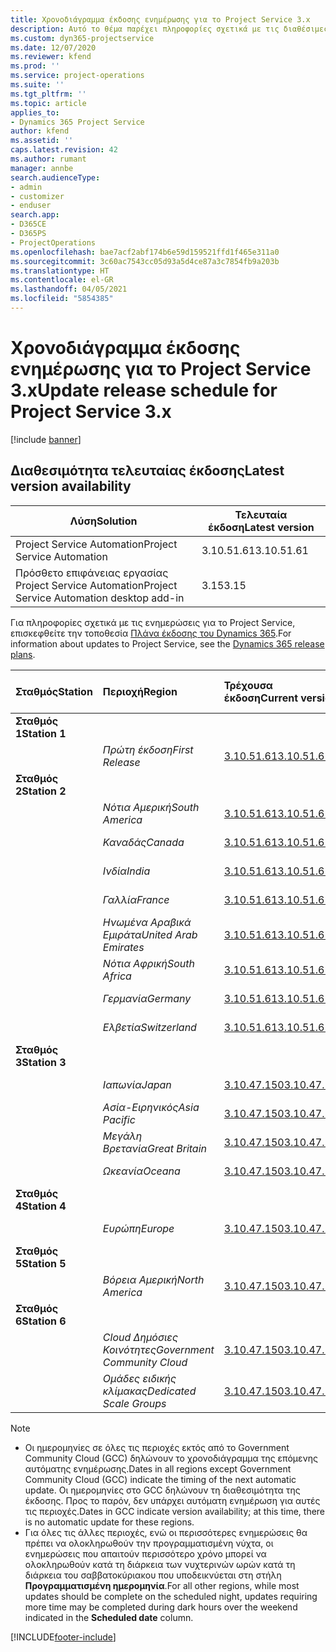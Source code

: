 ```yaml
---
title: Χρονοδιάγραμμα έκδοσης ενημέρωσης για το Project Service 3.x
description: Αυτό το θέμα παρέχει πληροφορίες σχετικά με τις διαθέσιμες και τις επερχόμενες κυκλοφορίες του Dynamics 365 Project Service Automation.
ms.custom: dyn365-projectservice
ms.date: 12/07/2020
ms.reviewer: kfend
ms.prod: ''
ms.service: project-operations
ms.suite: ''
ms.tgt_pltfrm: ''
ms.topic: article
applies_to:
- Dynamics 365 Project Service
author: kfend
ms.assetid: ''
caps.latest.revision: 42
ms.author: rumant
manager: annbe
search.audienceType:
- admin
- customizer
- enduser
search.app:
- D365CE
- D365PS
- ProjectOperations
ms.openlocfilehash: bae7acf2abf174b6e59d159521ffd1f465e311a0
ms.sourcegitcommit: 3c60ac7543cc05d93a5d4ce87a3c7854fb9a203b
ms.translationtype: HT
ms.contentlocale: el-GR
ms.lasthandoff: 04/05/2021
ms.locfileid: "5854385"
---
```

# <a name="update-release-schedule-for-project-service-3x"></a><span data-ttu-id="1596c-103">Χρονοδιάγραμμα έκδοσης ενημέρωσης για το Project Service 3.x</span><span class="sxs-lookup"><span data-stu-id="1596c-103">Update release schedule for Project Service 3.x</span></span>

[!include [banner](../includes/psa-now-project-operations.md)]

## <a name="latest-version-availability"></a><span data-ttu-id="1596c-104">Διαθεσιμότητα τελευταίας έκδοσης</span><span class="sxs-lookup"><span data-stu-id="1596c-104">Latest version availability</span></span>

| <span data-ttu-id="1596c-105">Λύση</span><span class="sxs-lookup"><span data-stu-id="1596c-105">Solution</span></span>  | <span data-ttu-id="1596c-106">Τελευταία έκδοση</span><span class="sxs-lookup"><span data-stu-id="1596c-106">Latest version</span></span> |
|-------|----|
| <span data-ttu-id="1596c-107">Project Service Automation</span><span class="sxs-lookup"><span data-stu-id="1596c-107">Project Service Automation</span></span>    | <span data-ttu-id="1596c-108">3.10.51.61</span><span class="sxs-lookup"><span data-stu-id="1596c-108">3.10.51.61</span></span> |
| <span data-ttu-id="1596c-109">Πρόσθετο επιφάνειας εργασίας Project Service Automation</span><span class="sxs-lookup"><span data-stu-id="1596c-109">Project Service Automation desktop add-in</span></span>                | <span data-ttu-id="1596c-110">3.15</span><span class="sxs-lookup"><span data-stu-id="1596c-110">3.15</span></span>          |

<span data-ttu-id="1596c-111">Για πληροφορίες σχετικά με τις ενημερώσεις για το Project Service, επισκεφθείτε την τοποθεσία [Πλάνα έκδοσης του Dynamics 365](https://docs.microsoft.com/dynamics365/release-plans/).</span><span class="sxs-lookup"><span data-stu-id="1596c-111">For information about updates to Project Service, see the [Dynamics 365 release plans](https://docs.microsoft.com/dynamics365/release-plans/).</span></span> 

| <span data-ttu-id="1596c-112">Σταθμός</span><span class="sxs-lookup"><span data-stu-id="1596c-112">Station</span></span>  | <span data-ttu-id="1596c-113">Περιοχή</span><span class="sxs-lookup"><span data-stu-id="1596c-113">Region</span></span> | <span data-ttu-id="1596c-114">Τρέχουσα έκδοση</span><span class="sxs-lookup"><span data-stu-id="1596c-114">Current version</span></span> | <span data-ttu-id="1596c-115">Επόμενη έκδοση</span><span class="sxs-lookup"><span data-stu-id="1596c-115">Next version</span></span> |  <span data-ttu-id="1596c-116">Προγραμματισμένη ημερομηνία</span><span class="sxs-lookup"><span data-stu-id="1596c-116">Scheduled date</span></span>
| :---   | :---   | :---   | :---   |:---   |         
|<span data-ttu-id="1596c-117"><strong>Σταθμός 1</strong></span><span class="sxs-lookup"><span data-stu-id="1596c-117"><strong>Station 1</strong></span></span> | |  |  | |
| | <span data-ttu-id="1596c-118"><i>Πρώτη έκδοση</i></span><span class="sxs-lookup"><span data-stu-id="1596c-118"><i>First Release</i></span></span> | [<span data-ttu-id="1596c-119">3.10.51.61</span><span class="sxs-lookup"><span data-stu-id="1596c-119">3.10.51.61</span></span>](whats-new-ur-30.md) | <span data-ttu-id="1596c-120">TBD</span><span class="sxs-lookup"><span data-stu-id="1596c-120">TBD</span></span> | <span data-ttu-id="1596c-121">23 Απριλίου 2021</span><span class="sxs-lookup"><span data-stu-id="1596c-121">April 23, 2021</span></span>
|<span data-ttu-id="1596c-122"><strong>Σταθμός 2</strong></span><span class="sxs-lookup"><span data-stu-id="1596c-122"><strong>Station 2</strong></span></span> | |  |  | |
| | <span data-ttu-id="1596c-123"><i>Νότια Αμερική</i></span><span class="sxs-lookup"><span data-stu-id="1596c-123"><i>South America</i></span></span> | [<span data-ttu-id="1596c-124">3.10.51.61</span><span class="sxs-lookup"><span data-stu-id="1596c-124">3.10.51.61</span></span>](whats-new-ur-30.md) | <span data-ttu-id="1596c-125">TBD</span><span class="sxs-lookup"><span data-stu-id="1596c-125">TBD</span></span> | <span data-ttu-id="1596c-126">30 Απριλίου 2021</span><span class="sxs-lookup"><span data-stu-id="1596c-126">April 30, 2021</span></span>
| | <span data-ttu-id="1596c-127"><i>Καναδάς</i></span><span class="sxs-lookup"><span data-stu-id="1596c-127"><i>Canada</i></span></span> | [<span data-ttu-id="1596c-128">3.10.51.61</span><span class="sxs-lookup"><span data-stu-id="1596c-128">3.10.51.61</span></span>](whats-new-ur-30.md) | <span data-ttu-id="1596c-129">TBD</span><span class="sxs-lookup"><span data-stu-id="1596c-129">TBD</span></span> | <span data-ttu-id="1596c-130">30 Απριλίου 2021</span><span class="sxs-lookup"><span data-stu-id="1596c-130">April 30, 2021</span></span>
| | <span data-ttu-id="1596c-131"><i>Ινδία</i></span><span class="sxs-lookup"><span data-stu-id="1596c-131"><i>India</i></span></span> | [<span data-ttu-id="1596c-132">3.10.51.61</span><span class="sxs-lookup"><span data-stu-id="1596c-132">3.10.51.61</span></span>](whats-new-ur-30.md) | <span data-ttu-id="1596c-133">TBD</span><span class="sxs-lookup"><span data-stu-id="1596c-133">TBD</span></span> | <span data-ttu-id="1596c-134">30 Απριλίου 2021</span><span class="sxs-lookup"><span data-stu-id="1596c-134">April 30, 2021</span></span>
| | <span data-ttu-id="1596c-135"><i>Γαλλία</i></span><span class="sxs-lookup"><span data-stu-id="1596c-135"><i>France</i></span></span> | [<span data-ttu-id="1596c-136">3.10.51.61</span><span class="sxs-lookup"><span data-stu-id="1596c-136">3.10.51.61</span></span>](whats-new-ur-30.md) | <span data-ttu-id="1596c-137">TBD</span><span class="sxs-lookup"><span data-stu-id="1596c-137">TBD</span></span> | <span data-ttu-id="1596c-138">30 Απριλίου 2021</span><span class="sxs-lookup"><span data-stu-id="1596c-138">April 30, 2021</span></span>
| | <span data-ttu-id="1596c-139"><i>Ηνωμένα Αραβικά Εμιράτα</i></span><span class="sxs-lookup"><span data-stu-id="1596c-139"><i>United Arab Emirates</i></span></span> | [<span data-ttu-id="1596c-140">3.10.51.61</span><span class="sxs-lookup"><span data-stu-id="1596c-140">3.10.51.61</span></span>](whats-new-ur-30.md) | <span data-ttu-id="1596c-141">TBD</span><span class="sxs-lookup"><span data-stu-id="1596c-141">TBD</span></span> | <span data-ttu-id="1596c-142">30 Απριλίου 2021</span><span class="sxs-lookup"><span data-stu-id="1596c-142">April 30, 2021</span></span>
| | <span data-ttu-id="1596c-143"><i>Νότια Αφρική</i></span><span class="sxs-lookup"><span data-stu-id="1596c-143"><i>South Africa</i></span></span> | [<span data-ttu-id="1596c-144">3.10.51.61</span><span class="sxs-lookup"><span data-stu-id="1596c-144">3.10.51.61</span></span>](whats-new-ur-30.md) | <span data-ttu-id="1596c-145">TBD</span><span class="sxs-lookup"><span data-stu-id="1596c-145">TBD</span></span> | <span data-ttu-id="1596c-146">30 Απριλίου 2021</span><span class="sxs-lookup"><span data-stu-id="1596c-146">April 30, 2021</span></span>
| | <span data-ttu-id="1596c-147"><i>Γερμανία</i></span><span class="sxs-lookup"><span data-stu-id="1596c-147"><i>Germany</i></span></span> | [<span data-ttu-id="1596c-148">3.10.51.61</span><span class="sxs-lookup"><span data-stu-id="1596c-148">3.10.51.61</span></span>](whats-new-ur-30.md) | <span data-ttu-id="1596c-149">TBD</span><span class="sxs-lookup"><span data-stu-id="1596c-149">TBD</span></span> | <span data-ttu-id="1596c-150">30 Απριλίου 2021</span><span class="sxs-lookup"><span data-stu-id="1596c-150">April 30, 2021</span></span>
| | <span data-ttu-id="1596c-151"><i>Ελβετία</i></span><span class="sxs-lookup"><span data-stu-id="1596c-151"><i>Switzerland</i></span></span> | [<span data-ttu-id="1596c-152">3.10.51.61</span><span class="sxs-lookup"><span data-stu-id="1596c-152">3.10.51.61</span></span>](whats-new-ur-30.md) | <span data-ttu-id="1596c-153">TBD</span><span class="sxs-lookup"><span data-stu-id="1596c-153">TBD</span></span> | <span data-ttu-id="1596c-154">30 Απριλίου 2021</span><span class="sxs-lookup"><span data-stu-id="1596c-154">April 30, 2021</span></span>
|<span data-ttu-id="1596c-155"><strong>Σταθμός 3</strong></span><span class="sxs-lookup"><span data-stu-id="1596c-155"><strong>Station 3</strong></span></span> | |  |  | |
| | <span data-ttu-id="1596c-156"><i>Ιαπωνία</i></span><span class="sxs-lookup"><span data-stu-id="1596c-156"><i>Japan</i></span></span> | [<span data-ttu-id="1596c-157">3.10.47.150</span><span class="sxs-lookup"><span data-stu-id="1596c-157">3.10.47.150</span></span>](whats-new-ur-29-5.md) | [<span data-ttu-id="1596c-158">3.10.51.61</span><span class="sxs-lookup"><span data-stu-id="1596c-158">3.10.51.61</span></span>](whats-new-ur-30.md) | <span data-ttu-id="1596c-159">9 Απριλίου 2021</span><span class="sxs-lookup"><span data-stu-id="1596c-159">April 9, 2021</span></span>
| | <span data-ttu-id="1596c-160"><i>Ασία-Ειρηνικός</i></span><span class="sxs-lookup"><span data-stu-id="1596c-160"><i>Asia Pacific</i></span></span> | [<span data-ttu-id="1596c-161">3.10.47.150</span><span class="sxs-lookup"><span data-stu-id="1596c-161">3.10.47.150</span></span>](whats-new-ur-29-5.md) | [<span data-ttu-id="1596c-162">3.10.51.61</span><span class="sxs-lookup"><span data-stu-id="1596c-162">3.10.51.61</span></span>](whats-new-ur-30.md) | <span data-ttu-id="1596c-163">9 Απριλίου 2021</span><span class="sxs-lookup"><span data-stu-id="1596c-163">April 9, 2021</span></span>
| | <span data-ttu-id="1596c-164"><i>Μεγάλη Βρετανία</i></span><span class="sxs-lookup"><span data-stu-id="1596c-164"><i>Great Britain</i></span></span> | [<span data-ttu-id="1596c-165">3.10.47.150</span><span class="sxs-lookup"><span data-stu-id="1596c-165">3.10.47.150</span></span>](whats-new-ur-29-5.md) | [<span data-ttu-id="1596c-166">3.10.51.61</span><span class="sxs-lookup"><span data-stu-id="1596c-166">3.10.51.61</span></span>](whats-new-ur-30.md) | <span data-ttu-id="1596c-167">9 Απριλίου 2021</span><span class="sxs-lookup"><span data-stu-id="1596c-167">April 9, 2021</span></span>
| | <span data-ttu-id="1596c-168"><i>Ωκεανία</i></span><span class="sxs-lookup"><span data-stu-id="1596c-168"><i>Oceana</i></span></span> | [<span data-ttu-id="1596c-169">3.10.47.150</span><span class="sxs-lookup"><span data-stu-id="1596c-169">3.10.47.150</span></span>](whats-new-ur-29-5.md) | [<span data-ttu-id="1596c-170">3.10.51.61</span><span class="sxs-lookup"><span data-stu-id="1596c-170">3.10.51.61</span></span>](whats-new-ur-30.md) | <span data-ttu-id="1596c-171">9 Απριλίου 2021</span><span class="sxs-lookup"><span data-stu-id="1596c-171">April 9, 2021</span></span>
|<span data-ttu-id="1596c-172"><strong>Σταθμός 4</strong></span><span class="sxs-lookup"><span data-stu-id="1596c-172"><strong>Station 4</strong></span></span> | |  |  | |
| | <span data-ttu-id="1596c-173"><i>Ευρώπη</i></span><span class="sxs-lookup"><span data-stu-id="1596c-173"><i>Europe</i></span></span> | [<span data-ttu-id="1596c-174">3.10.47.150</span><span class="sxs-lookup"><span data-stu-id="1596c-174">3.10.47.150</span></span>](whats-new-ur-29-5.md) | [<span data-ttu-id="1596c-175">3.10.51.61</span><span class="sxs-lookup"><span data-stu-id="1596c-175">3.10.51.61</span></span>](whats-new-ur-30.md) | <span data-ttu-id="1596c-176">16 Απριλίου 2021</span><span class="sxs-lookup"><span data-stu-id="1596c-176">April 16, 2021</span></span>
|<span data-ttu-id="1596c-177"><strong>Σταθμός 5</strong></span><span class="sxs-lookup"><span data-stu-id="1596c-177"><strong>Station 5</strong></span></span> | |  |  | |
| | <span data-ttu-id="1596c-178"><i>Βόρεια Αμερική</i></span><span class="sxs-lookup"><span data-stu-id="1596c-178"><i>North America</i></span></span> | [<span data-ttu-id="1596c-179">3.10.47.150</span><span class="sxs-lookup"><span data-stu-id="1596c-179">3.10.47.150</span></span>](whats-new-ur-29-5.md) | [<span data-ttu-id="1596c-180">3.10.51.61</span><span class="sxs-lookup"><span data-stu-id="1596c-180">3.10.51.61</span></span>](whats-new-ur-30.md) | <span data-ttu-id="1596c-181">23 Απριλίου 2021</span><span class="sxs-lookup"><span data-stu-id="1596c-181">April 23, 2021</span></span>
|<span data-ttu-id="1596c-182"><strong>Σταθμός 6</strong></span><span class="sxs-lookup"><span data-stu-id="1596c-182"><strong>Station 6</strong></span></span> | |  |  | |
| | <span data-ttu-id="1596c-183"><i>Cloud Δημόσιες Κοινότητες</i></span><span class="sxs-lookup"><span data-stu-id="1596c-183"><i>Government Community Cloud</i></span></span> | [<span data-ttu-id="1596c-184">3.10.47.150</span><span class="sxs-lookup"><span data-stu-id="1596c-184">3.10.47.150</span></span>](whats-new-ur-29-5.md) | [<span data-ttu-id="1596c-185">3.10.51.61</span><span class="sxs-lookup"><span data-stu-id="1596c-185">3.10.51.61</span></span>](whats-new-ur-30.md) | <span data-ttu-id="1596c-186">30 Απριλίου 2021</span><span class="sxs-lookup"><span data-stu-id="1596c-186">April 30, 2021</span></span>
| | <span data-ttu-id="1596c-187"><i>Ομάδες ειδικής κλίμακας</i></span><span class="sxs-lookup"><span data-stu-id="1596c-187"><i>Dedicated Scale Groups</i></span></span> | [<span data-ttu-id="1596c-188">3.10.47.150</span><span class="sxs-lookup"><span data-stu-id="1596c-188">3.10.47.150</span></span>](whats-new-ur-29-5.md) | [<span data-ttu-id="1596c-189">3.10.51.61</span><span class="sxs-lookup"><span data-stu-id="1596c-189">3.10.51.61</span></span>](whats-new-ur-30.md) | <span data-ttu-id="1596c-190">30 Απριλίου 2021</span><span class="sxs-lookup"><span data-stu-id="1596c-190">April 30, 2021</span></span>

>[!Note]
> - <span data-ttu-id="1596c-191">Οι ημερομηνίες σε όλες τις περιοχές εκτός από το Government Community Cloud (GCC) δηλώνουν το χρονοδιάγραμμα της επόμενης αυτόματης ενημέρωσης.</span><span class="sxs-lookup"><span data-stu-id="1596c-191">Dates in all regions except Government Community Cloud (GCC) indicate the timing of the next automatic update.</span></span> <span data-ttu-id="1596c-192">Οι ημερομηνίες στο GCC δηλώνουν τη διαθεσιμότητα της έκδοσης. Προς το παρόν, δεν υπάρχει αυτόματη ενημέρωση για αυτές τις περιοχές.</span><span class="sxs-lookup"><span data-stu-id="1596c-192">Dates in GCC indicate version availability; at this time, there is no automatic update for these regions.</span></span>
> - <span data-ttu-id="1596c-193">Για όλες τις άλλες περιοχές, ενώ οι περισσότερες ενημερώσεις θα πρέπει να ολοκληρωθούν την προγραμματισμένη νύχτα, οι ενημερώσεις που απαιτούν περισσότερο χρόνο μπορεί να ολοκληρωθούν κατά τη διάρκεια των νυχτερινών ωρών κατά τη διάρκεια του σαββατοκύριακου που υποδεικνύεται στη στήλη **Προγραμματισμένη ημερομηνία**.</span><span class="sxs-lookup"><span data-stu-id="1596c-193">For all other regions, while most updates should be complete on the scheduled night, updates requiring more time may be completed during dark hours over the weekend indicated in the **Scheduled date** column.</span></span>


[!INCLUDE[footer-include](../includes/footer-banner.md)]
